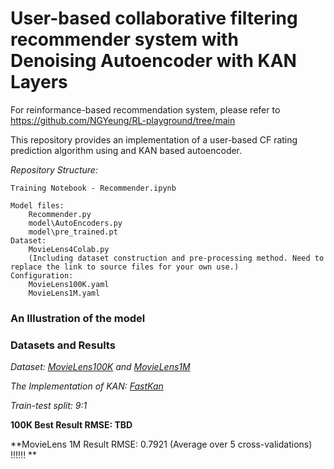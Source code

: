 # User-based collaborative filtering recommender system with Denoising Autoencoder with KAN Layers

For reinformance-based recommendation system, please refer to https://github.com/NGYeung/RL-playground/tree/main

This repository provides an implementation of a user-based CF rating prediction algorithm using and KAN based autoencoder.

*Repository Structure:*

	Training Notebook - Recommender.ipynb
 
	Model files:
		Recommender.py 
		model\AutoEncoders.py
  		model\pre_trained.pt
	Dataset:
		MovieLens4Colab.py 
  		(Including dataset construction and pre-processing method. Need to replace the link to source files for your own use.)
	Configuration:
 		MovieLens100K.yaml
   		MovieLens1M.yaml
		


### An Illustration of the model


### Datasets and Results

*Dataset: [MovieLens100K](https://grouplens.org/datasets/movielens/100k/) and [MovieLens1M](https://grouplens.org/datasets/movielens/1m/)*

*The Implementation of KAN: [FastKan](https://github.com/ZiyaoLi/fast-kan)* 

*Train-test split: 9:1*

**100K Best Result RMSE: TBD**

**MovieLens 1M Result RMSE: 0.7921 (Average over 5 cross-validations) !!!!!! **



